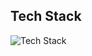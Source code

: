 ## **Tech Stack**
![Tech Stack](https://skillicons.dev/icons?i=nextjs,tailwind,go,mongodb,flask,firebase,graphql,vercel,gcp,)

